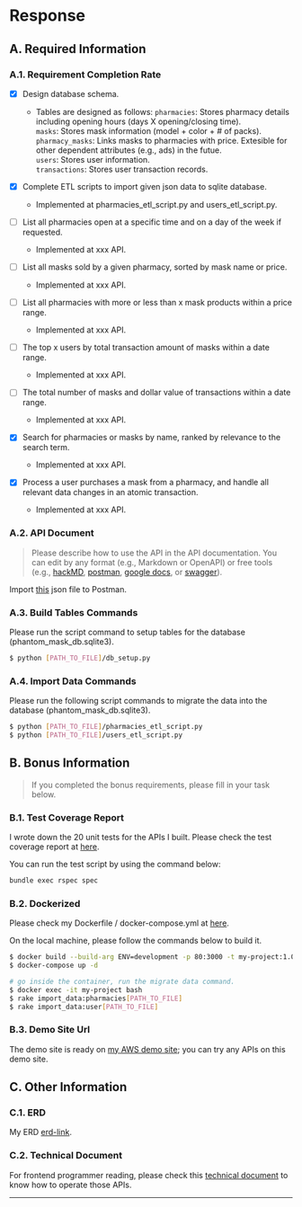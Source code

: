 # Response
## A. Required Information
### A.1. Requirement Completion Rate
- [X] Design database schema.
  - Tables are designed as follows:
  `pharmacies`: Stores pharmacy details including opening hours (days X opening/closing time).  
  `masks`: Stores mask information (model + color + # of packs).  
  `pharmacy_masks`: Links masks to pharmacies with price. Extesible for other dependent attributes (e.g., ads) in the futue.  
  `users`: Stores user information.  
  `transactions`: Stores user transaction records.  

- [x] Complete ETL scripts to import given json data to sqlite database.
  - Implemented at pharmacies_etl_script.py and users_etl_script.py.

- [ ] List all pharmacies open at a specific time and on a day of the week if requested.
  - Implemented at xxx API.
- [ ] List all masks sold by a given pharmacy, sorted by mask name or price.
  - Implemented at xxx API.
- [ ] List all pharmacies with more or less than x mask products within a price range.
  - Implemented at xxx API.
- [ ] The top x users by total transaction amount of masks within a date range.
  - Implemented at xxx API.
- [ ] The total number of masks and dollar value of transactions within a date range.
  - Implemented at xxx API.
- [x] Search for pharmacies or masks by name, ranked by relevance to the search term.
  - Implemented at xxx API.
- [x] Process a user purchases a mask from a pharmacy, and handle all relevant data changes in an atomic transaction.
  - Implemented at xxx API.
### A.2. API Document
> Please describe how to use the API in the API documentation. You can edit by any format (e.g., Markdown or OpenAPI) or free tools (e.g., [hackMD](https://hackmd.io/), [postman](https://www.postman.com/), [google docs](https://docs.google.com/document/u/0/), or  [swagger](https://swagger.io/specification/)).

Import [this](#api-document) json file to Postman.

### A.3. Build Tables Commands
Please run the script command to setup tables for the database (phantom_mask_db.sqlite3).

```bash
$ python [PATH_TO_FILE]/db_setup.py
```

### A.4. Import Data Commands
Please run the following script commands to migrate the data into the database (phantom_mask_db.sqlite3).

```bash
$ python [PATH_TO_FILE]/pharmacies_etl_script.py
$ python [PATH_TO_FILE]/users_etl_script.py
```
## B. Bonus Information

>  If you completed the bonus requirements, please fill in your task below.
### B.1. Test Coverage Report

I wrote down the 20 unit tests for the APIs I built. Please check the test coverage report at [here](#test-coverage-report).

You can run the test script by using the command below:

```bash
bundle exec rspec spec
```

### B.2. Dockerized
Please check my Dockerfile / docker-compose.yml at [here](https://github.com/a11031371/phantom_mask/blob/master/Dockerfile).

On the local machine, please follow the commands below to build it.

```bash
$ docker build --build-arg ENV=development -p 80:3000 -t my-project:1.0.0 .  
$ docker-compose up -d

# go inside the container, run the migrate data command.
$ docker exec -it my-project bash
$ rake import_data:pharmacies[PATH_TO_FILE] 
$ rake import_data:user[PATH_TO_FILE]
```

### B.3. Demo Site Url

The demo site is ready on [my AWS demo site](#demo-site-url); you can try any APIs on this demo site.

## C. Other Information

### C.1. ERD

My ERD [erd-link](#erd-link).

### C.2. Technical Document

For frontend programmer reading, please check this [technical document](technical-document) to know how to operate those APIs.

- --